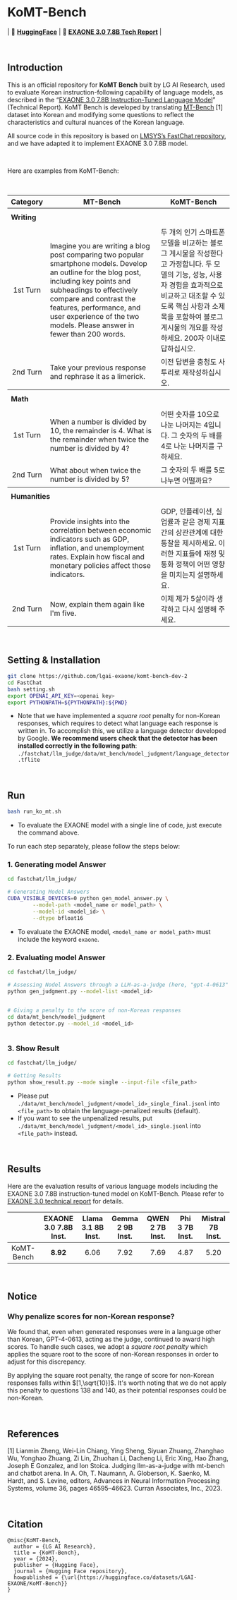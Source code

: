 # KoMT-Bench

| 🤗 [**HuggingFace**](https://huggingface.co/datasets/LGAI-EXAONE/KoMT-Bench) | 📑 [**EXAONE 3.0 7.8B Tech Report**](https://www.lgresearch.ai/data/upload/tech_report/en/EXAONE_3.0_Technical_Report.pdf) |

<br>

## Introduction

This is an official repository for **KoMT Bench** built by LG AI Research, used to evaluate Korean instruction-following capability of language models, as described in the “[EXAONE 3.0 7.8B Instruction-Tuned Language Model](https://www.lgresearch.ai/data/upload/tech_report/en/EXAONE_3.0_Technical_Report.pdf)” (Technical Report). KoMT Bench is developed by translating [MT-Bench](https://arxiv.org/abs/2306.05685) [1] dataset into Korean and modifying some questions to reflect the characteristics and cultural nuances of the Korean language. 

All source code in this repository is based on [LMSYS’s FastChat repository](https://github.com/lm-sys/FastChat), and we have adapted it to implement EXAONE 3.0 7.8B model.


<br>
<p>Here are examples from KoMT-Bench:</p>
<br>

<table>
<tr>
	<th>Category</th>
	<th>MT-Bench</th>
	<th>KoMT-Bench</th>
</tr>
<tr height=40>
	<th colspan=3 align="left">Writing</th>
</tr>
<tr>
	<td align="center">1st Turn</td>
	<td>Imagine you are writing a blog post comparing two popular smartphone models. Develop an outline for the blog post, including key points and subheadings to effectively compare and contrast the features, performance, and user experience of the two models. Please answer in fewer than 200 words.</td>
	<td>두 개의 인기 스마트폰 모델을 비교하는 블로그 게시물을 작성한다고 가정합니다. 두 모델의 기능, 성능, 사용자 경험을 효과적으로 비교하고 대조할 수 있도록 핵심 사항과 소제목을 포함하여 블로그 게시물의 개요를 작성하세요. 200자 이내로 답하십시오.</td>
</tr>
<tr>
	<td align="center">2nd Turn</td>
	<td>Take your previous response and rephrase it as a limerick.</td>
	<td>이전 답변을 충청도 사투리로 재작성하십시오.</td>
</tr>

<tr height=40>
	<th colspan=3 align="left">Math</th>
</tr>
<tr>
	<td align="center">1st Turn</td>
	<td>When a number is divided by 10, the remainder is 4. What is the remainder when twice the number is divided by 4?</td>
	<td>어떤 숫자를 10으로 나눈 나머지는 4입니다. 그 숫자의 두 배를 4로 나눈 나머지를 구하세요.</td>
</tr>
<tr>
	<td align="center">2nd Turn</td>
	<td>What about when twice the number is divided by 5?</td>
	<td>그 숫자의 두 배를 5로 나누면 어떨까요?</td>
</tr>

<tr height=40>
	<th colspan=3 align="left">Humanities</th>
</tr>
<tr>
	<td align="center">1st Turn</td>
	<td>Provide insights into the correlation between economic indicators such as GDP, inflation, and unemployment rates. Explain how fiscal and monetary policies affect those indicators.</td>
	<td>GDP, 인플레이션, 실업률과 같은 경제 지표 간의 상관관계에 대한 통찰을 제시하세요. 이러한 지표들에 재정 및 통화 정책이 어떤 영향을 미치는지 설명하세요.</td>
</tr>
<tr>
	<td align="center">2nd Turn</td>
	<td>Now, explain them again like I'm five.</td>
	<td>이제 제가 5살이라 생각하고 다시 설명해 주세요.</td>
</tr>
</table>

<br>

## Setting & Installation

```bash
git clone https://github.com/lgai-exaone/komt-bench-dev-2
cd FastChat
bash setting.sh
export OPENAI_API_KEY=<openai key>
export PYTHONPATH=${PYTHONPATH}:${PWD}
```

- Note that we have implemented a *square root* penalty for non-Korean responses, which requires to detect what language each response is written in. To accomplish this, we utilize a language detector developed by Google. **We recommend users check that the detector has been installed correctly in the following path**: `./fastchat/llm_judge/data/mt_bench/model_judgment/language_detector.tflite`

<br>

## Run

```bash
bash run_ko_mt.sh
```

- To evaluate the EXAONE model with a single line of code, just execute the command above.

To run each step separately, please follow the steps below:

### 1. Generating model Answer

```bash
cd fastchat/llm_judge/

# Generating Model Answers
CUDA_VISIBLE_DEVICES=0 python gen_model_answer.py \
		--model-path <model_name or model_path> \
		--model-id <model_id> \
		--dtype bfloat16 
```

- To evaluate the EXAONE model, `<model_name or model_path>` must include the keyword `exaone`.

### 2. Evaluating model Answer

```bash
cd fastchat/llm_judge/

# Assessing Nodel Answers through a LLM-as-a-judge (here, "gpt-4-0613" is used)
python gen_judgment.py --model-list <model_id>
		

# Giving a penalty to the score of non-Korean responses
cd data/mt_bench/model_judgment
python detector.py --model_id <model_id>
		
```

### 3. Show Result

```bash
cd fastchat/llm_judge/

# Getting Results
python show_result.py --mode single --input-file <file_path>

```

- Please put `./data/mt_bench/model_judgment/<model_id>_single_final.jsonl` into `<file_path>` to obtain the language-penalized results (default).
- If you want to see the unpenalized results, put `./data/mt_bench/model_judgment/<model_id>_single.jsonl` into `<file_path>` instead.

<br>

## Results

Here are the evaluation results of various language models including the EXAONE 3.0 7.8B instruction-tuned model on KoMT-Bench. Please refer to [EXAONE 3.0 technical report](https://www.lgresearch.ai/data/upload/tech_report/en/EXAONE_3.0_Technical_Report.pdf) for details.

| | EXAONE 3.0 7.8B Inst. | Llama 3.1 8B Inst. | Gemma 2 9B Inst. | QWEN 2 7B Inst. | Phi 3 7B Inst. | Mistral 7B Inst. |
| :---: | :---: | :---: | :---: | :---: | :---: | :---: |
| KoMT-Bench | **8.92**  | 6.06 | 7.92 | 7.69 | 4.87 | 5.20 |

<br>

## Notice

### Why penalize scores for non-Korean response?

We found that, even when generated responses were in a language other than Korean, GPT-4-0613, acting as the judge, continued to award high scores. To handle such cases, we adopt a *square root penalty* which applies the square root to the score of non-Korean responses in order to adjust for this discrepancy.

By applying the square root penalty, the range of score for non-Korean responses falls within $[1,\sqrt{10}]$. It's worth noting that we do not apply this penalty to questions 138 and 140, as their potential responses could be non-Korean.

<br>

## References

[1] Lianmin Zheng, Wei-Lin Chiang, Ying Sheng, Siyuan Zhuang, Zhanghao Wu, Yonghao Zhuang, Zi Lin, Zhuohan Li, Dacheng Li, Eric Xing, Hao Zhang, Joseph E Gonzalez, and Ion Stoica. Judging llm-as-a-judge with mt-bench and chatbot arena. In A. Oh, T. Naumann, A. Globerson, K. Saenko, M. Hardt, and S. Levine, editors, Advances in Neural Information Processing Systems, volume 36, pages 46595–46623. Curran Associates, Inc., 2023.

<br>

## Citation

```
@misc{KoMT-Bench,
  author = {LG AI Research},
  title = {KoMT-Bench},
  year = {2024},
  publisher = {Hugging Face},
  journal = {Hugging Face repository},
  howpublished = {\url{https://huggingface.co/datasets/LGAI-EXAONE/KoMT-Bench}}
}
```
